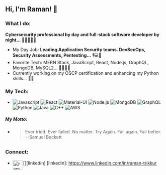 ## Hi, I'm Raman! 👋
### What I do:
**Cybersecurity professional by day and full-stack software developer by night... :slightly_smiling_face::first_quarter_moon::closed_lock_with_key::beginner::japanese_goblin:**
- My Day Job: **Leading Application Security teams. DevSecOps, Security Assessments, Pentesting...** :business_suit_levitating:💻:office:
- Favorite Tech: MERN Stack, JavaScript, React, Node.js, GraphQL, MongoDB, MySQL2... :dizzy::monkey::sparkles:🔥
- Currently working on my OSCP certification and enhancing my Python skills... :book::exploding_head:

### My Tech:
- ![Javascript](https://img.shields.io/badge/JavaScript-323330?style=for-the-badge&logo=javascript&logoColor=F7DF1E)
![React](https://img.shields.io/badge/React-20232A?style=for-the-badge&logo=react&logoColor=61DAFB)
![Material-UI](https://img.shields.io/badge/Material--UI-0081CB?style=for-the-badge&logo=material-ui&logoColor=white)
![Node.js](https://img.shields.io/badge/Node.js-43853D?style=for-the-badge&logo=node.js&logoColor=white)
![MongoDB](https://img.shields.io/badge/MongoDB-4EA94B?style=for-the-badge&logo=mongodb&logoColor=white)
![GraphQL](https://img.shields.io/badge/GraphQL-E4405F?style=for-the-badge)
![Python](https://img.shields.io/badge/Python-3776AB?style=for-the-badge&logo=python&logoColor=white)
![Java](https://img.shields.io/badge/Java-ED8B00?style=for-the-badge&logo=java&logoColor=white)
![C++](https://img.shields.io/badge/C%2B%2B-00599C?style=for-the-badge&logo=c%2B%2B&logoColor=white)
![AWS](https://img.shields.io/badge/Amazon_AWS-232F3E?style=for-the-badge&logo=amazon-aws&logoColor=white)

##### My Motto:
- <blockquote> Ever tried. Ever failed. No matter. Try Again. Fail again. Fail better. --Samuel Beckett <br/> </blockquote>
##
### Connect:
- [<img align="left" alt="ramantv | LinkedIn" width="30px" src="https://cdn.jsdelivr.net/npm/simple-icons@v3/icons/linkedin.svg" />][linkedin]
[linkedin]: https://www.linkedin.com/in/raman-trikkur
